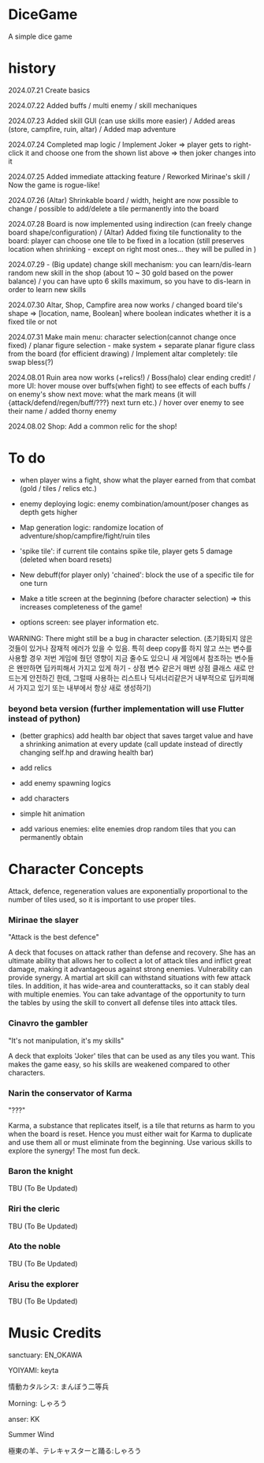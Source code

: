 # DiceGame
A simple dice game

# history
2024.07.21 Create basics


2024.07.22 Added buffs / multi enemy / skill mechaniques


2024.07.23 Added skill GUI (can use skills more easier) / Added areas (store, campfire, ruin, altar) / Added map adventure


2024.07.24 Completed map logic / Implement Joker => player gets to right-click it and choose one from the shown list above => then joker changes into it


2024.07.25 Added immediate attacking feature / Reworked Mirinae's skill / Now the game is rogue-like! 


2024.07.26 (Altar) Shrinkable board / width, height are now possible to change / possible to add/delete a tile permanently into the board


2024.07.28 Board is now implemented using indirection (can freely change board shape/configuration) / (Altar) Added fixing tile functionality to the board: player can choose one tile to be fixed in a location (still preserves location when shrinking - except on right most ones... they will be pulled in )


2024.07.29 - (Big update) change skill mechanism: you can learn/dis-learn random new skill in the shop (about 10 ~ 30 gold based on the power balance) 
/ you can have upto 6 skills maximum, so you have to dis-learn in order to learn new skills


2024.07.30 Altar, Shop, Campfire area now works / changed board tile's shape => [location, name, Boolean] where boolean indicates whether it is a fixed tile or not


2024.07.31 Make main menu: character selection(cannot change once fixed) / planar figure selection - make system + separate planar figure class from the board (for efficient drawing) / Implement altar completely: tile swap bless(?)


2024.08.01 Ruin area now works (+relics!) / Boss(halo) clear ending credit! / more UI: hover mouse over buffs(when fight) to see effects of each buffs / on enemy's show next move: what the mark means (it will {attack/defend/regen/buff/???} next turn etc.) / hover over enemy to see their name / added thorny enemy


2024.08.02 Shop: Add a common relic for the shop! 


# To do
- when player wins a fight, show what the player earned from that combat (gold / tiles / relics etc.)
- enemy deploying logic: enemy combination/amount/poser changes as depth gets higher
- Map generation logic: randomize location of adventure/shop/campfire/fight/ruin tiles


- 'spike tile': if current tile contains spike tile, player gets 5 damage (deleted when board resets)


- New debuff(for player only) 'chained': block the use of a specific tile for one turn

- Make a title screen at the beginning (before character selection) => this increases completeness of the game!
- options screen: see player information etc.

WARNING: There might still be a bug in character selection. (초기화되지 않은 것들이 있거나 잠재적 에러가 있을 수 있음. 특히 deep copy를 하지 않고 쓰는 변수를 사용할 경우 저번 게임에 줬던 영향이 지금 줄수도 있으니 새 게임에서 참조하는 변수들은 왠만하면 딥카피해서 가지고 있게 하기 - 상점 변수 같은거 매번 상점 클래스 새로 만드는게 안전하긴 한데, 그럴때 사용하는 리스트나 딕셔너리같은거 내부적으로 딥카피해서 가지고 있기 또는 내부에서 항상 새로 생성하기)

### beyond beta version (further implementation will use Flutter instead of python)
- (better graphics) add health bar object that saves target value and have a shrinking animation at every update (call update instead of directly changing self.hp and drawing health bar)

- add relics

- add enemy spawning logics

- add characters

- simple hit animation

- add various enemies: elite enemies drop random tiles that you can permanently obtain 



# Character Concepts
Attack, defence, regeneration values are exponentially proportional to the number of tiles used, so it is important to use proper tiles.

### Mirinae the slayer
"Attack is the best defence"


A deck that focuses on attack rather than defense and recovery. 
She has an ultimate ability that allows her to collect a lot of attack tiles and inflict great damage, making it advantageous against strong enemies. Vulnerability can provide synergy.
A martial art skill can withstand situations with few attack tiles. 
In addition, it has wide-area and counterattacks, so it can stably deal with multiple enemies. 
You can take advantage of the opportunity to turn the tables by using the skill to convert all defense tiles into attack tiles.

### Cinavro the gambler
"It's not manipulation, it's my skills"


A deck that exploits 'Joker' tiles that can be used as any tiles you want. 
This makes the game easy, so his skills are weakened compared to other characters.


### Narin the conservator of Karma
"???"


Karma, a substance that replicates itself, is a tile that returns as harm to you when the board is reset.
Hence you must either wait for Karma to duplicate and use them all or must eliminate from the beginning.
Use various skills to explore the synergy! The most fun deck.


### Baron the knight
TBU (To Be Updated)



### Riri the cleric
TBU (To Be Updated)



### Ato the noble
TBU (To Be Updated)



### Arisu the explorer
TBU (To Be Updated)







# Music Credits
sanctuary: EN_OKAWA


YOIYAMI: keyta


情動カタルシス: まんぼう二等兵


Morning: しゃろう


anser: KK


Summer Wind


極東の羊、テレキャスターと踊る:しゃろう
